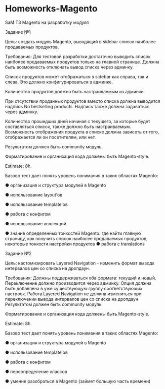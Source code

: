 # Homeworks-Magento
SaM ТЗ Magento на разработку модуля

Задание №1

Цель: создать модуль Magento, выводящий в sidebar список наиболее продаваемых продуктов. 

Требования: 
Для тестовой разработки достаточно выводить список наиболее продаваемых продуктов только на главной странице. 
Должна быть возможность отключать вывод списка через админку. 

Список продуктов может отображаться в sidebar как справа, так и слева. Это должно конфигурироваться в админке. 

Количество продуктов должно быть настраиваемым из админки. 

При отсутствии проданных продуктов вместо списка должна выводится надпись No bestselling products. Надпись также должна задаваться через админку. 

Количество прошедших дней начиная с текущего, за которые будет составляться список, также должно быть настраиваемым. 
Возможность отображения продукта в списке должна зависеть от того, отображается ли он посетителям, или нет. 

Результатом должен быть community модуль. 

Форматирование и организация кода должены быть Magento-style. 

Estimate: 8h. 

Базово тест дает понять уровень понимания в таких областях Magento: 

● организация и структура модулей в Magento 

● использование layout’ов 

● использование template’ов 

● работа с конфигом 

● использование коллекций 

● знание определенных тонкостей Magento: где найти главную страницу, как получить список наиболее продаваемых продуктов, некоторые тонкости настройки продуктов 
● работа с translations  

Задание №2 

Цель: кастомизировать Layered Navigation - изменить формат вывода интервалов цен со списка на дропдаун. 

Требования:
Должны поддерживаться оба формата: текущий и новый. Переключение должно производится через админку. 
Опция должна быть добавлена в уже существующую группу соответствующих настроек. 
Работа Layered Navigation не должна измениться при переключении вывода интервалов цен со списка на дропдаун 
Результатом должен быть community модуль. 

Форматирование и организация кода должены быть Magento-style. 

Estimate: 8h. 

Базово тест дает понять уровень понимания в таких областях Magento: 

● организация и структура модулей в Magento 

● использование template’ов 

● работа с конфигом 

● переопределение классов 

● умение разобраться в Magento (займет большую часть времени) 
